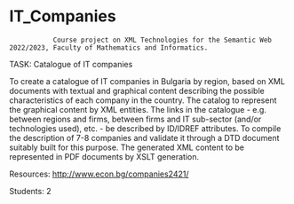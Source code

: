 # IT_Companies
               Course project on XML Technologies for the Semantic Web 2022/2023, Faculty of Mathematics and Informatics.
              
   TASK: Catalogue of IT companies
   
To create a catalogue of IT companies in Bulgaria by region, based on XML documents with textual and graphical content describing the possible characteristics of each company in the country. The catalog to represent the graphical content by XML entities. The links in the catalogue - e.g. between regions and firms, between firms and IT sub-sector (and/or technologies used), etc. - be described by ID/IDREF attributes.
To compile the description of 7-8 companies and validate it through a DTD document suitably built for this purpose.
The generated XML content to be represented in PDF documents by XSLT generation.

Resources: http://www.econ.bg/companies2421/

Students: 2
